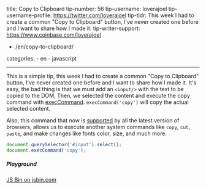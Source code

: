 title: Copy to Clipboard
tip-number: 56
tip-username: loverajoel
tip-username-profile: https://twitter.com/loverajoel
tip-tldr: This week I had to create a common "Copy to Clipboard" button, I've never created one before and I want to share how I made it.
tip-writer-support: https://www.coinbase.com/loverajoel

-   /en/copy-to-clipboard/

categories: - en - javascript

---

This is a simple tip, this week I had to create a common "Copy to Clipboard" button, I've never created one before and I want to share how I made it.
It's easy, the bad thing is that we must add an `<input/>` with the text to be copied to the DOM. Then, we selected the content and execute the copy command with [execCommand](https://developer.mozilla.org/en-US/docs/Web/API/Document/execCommand).
`execCommand('copy')` will copy the actual selected content.

Also, this command that now is [supported](http://caniuse.com/#search=execCommand) by all the latest version of browsers, allows us to execute another system commands like `copy`, `cut`, `paste`, and make changes like fonts color, size, and much more.

```js
document.querySelector('#input').select();
document.execCommand('copy');
```

##### Playground

<div>
  <a class="jsbin-embed" href="http://jsbin.com/huhozu/embed?js,output">JS Bin on jsbin.com</a>
<script src="http://static.jsbin.com/js/embed.min.js?3.39.11">
</script>
</div>
